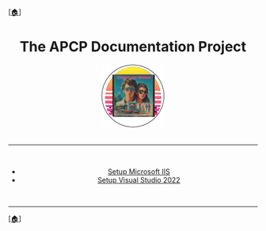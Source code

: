 [[🏠︎](../README.md)]

<!-- u250924 -->

<div align="center">

# The APCP Documentation Project

  <picture>
    <source media="(prefers-color-scheme: dark)" srcset="../.github/img/logo/apcp-logo-dark-128x128.png">
    <source media="(prefers-color-scheme: light)" srcset="../.github/img/logo/apcp-logo-light-128x128.png">
    <img alt="Fallback image description" src="../.github/img/logo/apcp-logo-light-128x128.png">
  </picture>

</div>

<br>

***

<div align="center">

<br>

* [Setup Microsoft IIS](./howto/setup-iis/README.md)
* [Setup Visual Studio 2022](./howto/setup-vs2022/README.md)

</div>

<br>

***

[[🏠︎](../README.md)]